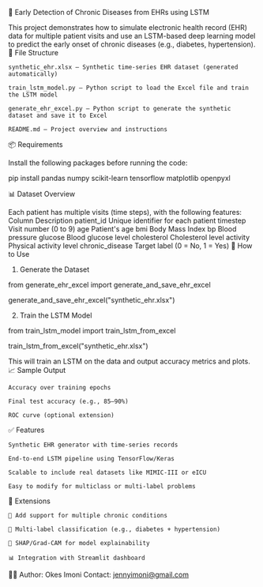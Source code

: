 🧠 Early Detection of Chronic Diseases from EHRs using LSTM

This project demonstrates how to simulate electronic health record (EHR) data for multiple patient visits and use an LSTM-based deep learning model to predict the early onset of chronic diseases (e.g., diabetes, hypertension).
📁 File Structure

    synthetic_ehr.xlsx – Synthetic time-series EHR dataset (generated automatically)

    train_lstm_model.py – Python script to load the Excel file and train the LSTM model

    generate_ehr_excel.py – Python script to generate the synthetic dataset and save it to Excel

    README.md – Project overview and instructions

📦 Requirements

Install the following packages before running the code:

pip install pandas numpy scikit-learn tensorflow matplotlib openpyxl

📊 Dataset Overview

Each patient has multiple visits (time steps), with the following features:
Column	Description
patient_id	Unique identifier for each patient
timestep	Visit number (0 to 9)
age	Patient's age
bmi	Body Mass Index
bp	Blood pressure
glucose	Blood glucose level
cholesterol	Cholesterol level
activity	Physical activity level
chronic_disease	Target label (0 = No, 1 = Yes)
🚀 How to Use
1. Generate the Dataset

from generate_ehr_excel import generate_and_save_ehr_excel

generate_and_save_ehr_excel("synthetic_ehr.xlsx")

2. Train the LSTM Model

from train_lstm_model import train_lstm_from_excel

train_lstm_from_excel("synthetic_ehr.xlsx")

This will train an LSTM on the data and output accuracy metrics and plots.
📈 Sample Output

    Accuracy over training epochs

    Final test accuracy (e.g., 85–90%)

    ROC curve (optional extension)

✅ Features

    Synthetic EHR generator with time-series records

    End-to-end LSTM pipeline using TensorFlow/Keras

    Scalable to include real datasets like MIMIC-III or eICU

    Easy to modify for multiclass or multi-label problems

🧩 Extensions

    🔄 Add support for multiple chronic conditions

    🎯 Multi-label classification (e.g., diabetes + hypertension)

    🧠 SHAP/Grad-CAM for model explainability

    📊 Integration with Streamlit dashboard

👨‍💻 Author: Okes Imoni
Contact: jennyimoni@gmail.com 
